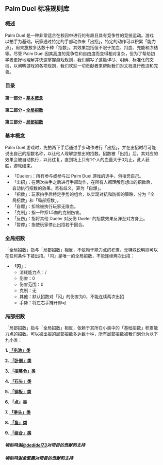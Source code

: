 ## Palm Duel 标准规则库
### 概述
Palm Duel 是一种非常适合在校园中进行的有趣且具有竞争性的竞技运动。游戏以拍手为基础，玩家通过特定的手部动作来「出招」，特定的动作可以积累「能力点」，用来施放多达数十种「招数」，其效果包括但不限于加血、扣血、充能和冻结等。尽管 Palm Duel 因其高度的竞争性和自由度而变得相对复杂，但为了帮助初学者更好地理解并快速掌握游戏规则，我们编写了这篇详尽、明确、标准化的文档，以阐明游戏的各项规则，我们欢迎一切贡献者来帮助我们对文档进行改进和完善。

### 目录
#### 第一部分 - [基本概念](#section1)
#### 第二部分 - [全局招数](#section2)
#### 第三部分 - [局部招数](#section3)

<h3 id="section1">基本概念</h3>
Palm Duel 游戏时，先拍两下手后通过手步动作进行「出招」，并在出招时尽可能说出自己的招数名称，以让他人理解您想出的招数。招数被「出招」后，其对应的效果会被自动执行，以此往复，直到场上只有1个人的血量大于0为止，此人获胜，游戏结束。

- 「Dueler」：所有参与或参与过 Palm Duel 游戏的选手，包括您自己。
- 「出招」：在两次拍手之后进行手部动作，在所有人都理解您想出的招数后，自动执行招数的效果。若有歧义，算为「自爆」。
- 「招数」：玩家拍手后特定手势的组合，以实现对抗和防御的策略，分为「全局招数」和「局部招数」。
- 「自爆」：扣除被执行玩家无限血。
- 「克制」：指一种扣$1.5$血的克制伤害。
- 「反伤」：指将其他 Dueler 对反伤 Dueler 的招数效果反弹至对方身上。
- 「暂停」：指使玩家停止出招若干回合。

<h3 id="section2">全局招数</h3>
「全局招数」指与「局部招数」相反，不依赖于能力点的积累，无特殊说明则可以在任何条件下被出招。「闪」是唯一的全局招数，不能连续两次出招：

- **「闪」：**
    - 消耗能力点：/  
    - 伤害：$0$
    - 伤害范围：$0$
    - 克制：无 
    - 其他：默认招数对「闪」的伤害为$0$，不能连续两次出招
    - 手势：将左右手摊开即可


<h3 id="section3">局部招数</h3>
「局部招数」指与「全局招数」相反，依赖于其所在小类中的「基础招数」积累能力点的招数。可以被出招的局部招数多达数十种，所有局部招数被我们划分为以下九小类：

**1. [「电池」类](/招数类/电池类.md)**

**2. [「卧倒」类](/招数类/卧倒类.md)**

**3. [「招募令」类](/招数类/招募令类.md)**

**4. [「石头」类](/招数类/石头类.md)**

**5. [「钢板」类](/招数类/钢板类.md)**

**6. [「点」类](/招数类/点类.md)**

**7. [「拳头」类](/招数类/拳头类.md)**

**8. [「鱼」类](/招数类/鱼类.md)**

**9. [「组合」类](/招数类/组合类.md)**

##### 特别鸣谢[@dedidei73](https://github.com/dedidei73)对项目的贡献和支持
##### 特别鸣谢孟繁霖对项目的贡献和支持